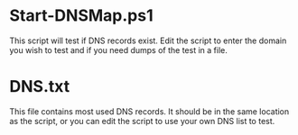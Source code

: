# Start-DNSMap.ps1
This script will test if DNS records exist. Edit the script to enter the domain you wish to test and if you need dumps of the test in a file. 

# DNS.txt
This file contains most used DNS records. It should be in the same location as the script, or you can edit the script to use your own DNS list to test.

